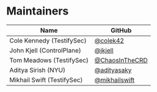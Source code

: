# Maintainers

| Name                       | GitHub          |
|----------------------------|-----------------|
| Cole Kennedy (TestifySec)  | [@colek42](https://github.com/colek42) |
| John Kjell (ControlPlane)  | [@jkjell](https://github.com/jkjell) |
| Tom Meadows (TestifySec)   | [@ChaosInTheCRD](https://github.com/ChaosInTheCRD) |
| Aditya Sirish (NYU)        | [@adityasaky](https://github.com/adityasaky) |
| Mikhail Swift (TestifySec) | [@mikhailswift](https://github.com/mikhailswift) |
